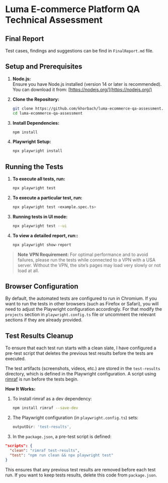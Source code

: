 # Luma E-commerce Platform QA Technical Assessment

## Final Report

Test cases, findings and suggestions can be find in `FinalReport.md` file.

## Setup and Prerequisites

1. **Node.js:**  
   Ensure you have Node.js installed (version 14 or later is recommended).  
   You can download it from: [https://nodejs.org/](https://nodejs.org/)

2. **Clone the Repository:**  
   ```bash
   git clone https://github.com/khorbach/luma-ecommerce-qa-assessment.git
   cd luma-ecommerce-qa-assessment
3. **Install Dependencies:**
   ```bash
   npm install
4. **Playwright Setup:**
   ```bash
   npx playwright install
## Running the Tests

1. **To execute all tests, run:**  
   ```bash
   npx playwright test
2. **To execute a particular test, run:**  
   ```bash
   npx playwright test <example.spec.ts>
3. **Running tests in UI mode:**
   ```bash
   npx playwright test --ui
4. **To view a detailed report, run::**
   ```bash
   npx playwright show-report
> **Note**
> **VPN Requirement:** For optimal performance and to avoid failures, please run the tests while connected to a VPN with a USA server. Without the VPN, the site’s pages may load very slowly or not load at all.

## Browser Configuration

By default, the automated tests are configured to run in Chromium. If you want to run the tests in other browsers (such as Firefox or Safari), you will need to adjust the Playwright configuration accordingly. For that modify the `projects` section in `playwright.config.ts` file or uncomment the relevant sections if they are already provided.

## Test Results Cleanup

To ensure that each test run starts with a clean slate, I have configured a pre-test script that deletes the previous test results before the tests are executed.

The test artifacts (screenshots, videos, etc.) are stored in the `test-results` directory, which is defined in the Playwright configuration. A script using [rimraf](https://www.npmjs.com/package/rimraf) is run before the tests begin. 

**How It Works:**
1. To install rimraf as a dev dependency:
   ```bash
   npm install rimraf --save-dev
2. The Playwright configuration (in `playwright.config.ts`) sets:
   ```typescript
   outputDir: 'test-results',
3. In the `package.json`, a pre-test script is defined:
```json
"scripts": {
  "clean": "rimraf test-results",
  "test": "npm run clean && npx playwright test"
}
```
This ensures that any previous test results are removed before each test run. If you want to keep tests results, delete this code from `package.json`.
